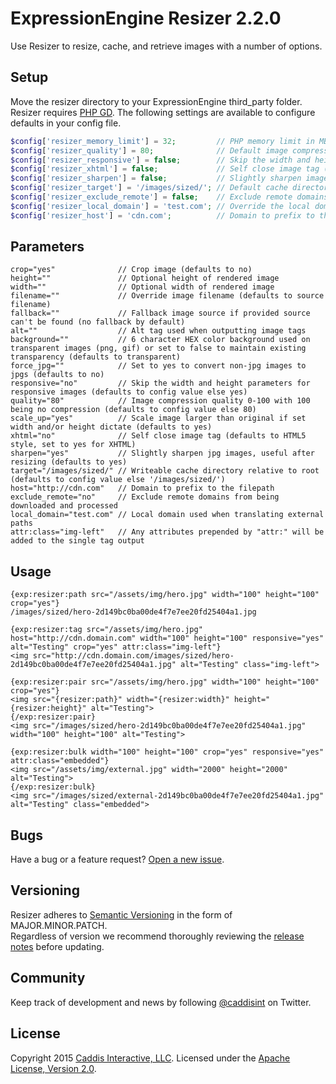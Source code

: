 # ExpressionEngine Resizer 2.2.0

Use Resizer to resize, cache, and retrieve images with a number of options.

## Setup

Move the resizer directory to your ExpressionEngine third_party folder. Resizer requires [PHP GD](http://php.net/manual/en/book.image.php). The following settings are available to configure defaults in your config file.

```php
$config['resizer_memory_limit'] = 32;         // PHP memory limit in MB, false to inherit system defaults
$config['resizer_quality'] = 80;              // Default image compression quality 0-100 with 100 being no compression
$config['resizer_responsive'] = false;        // Skip the width and height parameters for responsive images
$config['resizer_xhtml'] = false;             // Self close image tag (false for HTML5, true for XHTML)
$config['resizer_sharpen'] = false;           // Slightly sharpen images by default, useful after resizing
$config['resizer_target'] = '/images/sized/'; // Default cache directory relative to root (must be writable)
$config['resizer_exclude_remote'] = false;    // Exclude remote domains from being downloaded and processed
$config['resizer_local_domain'] = 'test.com'; // Override the local domain used when translating external paths
$config['resizer_host'] = 'cdn.com';          // Domain to prefix to the filepath
```

## Parameters

```
crop="yes"              // Crop image (defaults to no)
height=""               // Optional height of rendered image
width=""                // Optional width of rendered image
filename=""             // Override image filename (defaults to source filename)
fallback=""             // Fallback image source if provided source can't be found (no fallback by default)
alt=""                  // Alt tag used when outputting image tags
background=""           // 6 character HEX color background used on transparent images (png, gif) or set to false to maintain existing transparency (defaults to transparent)
force_jpg=""            // Set to yes to convert non-jpg images to jpgs (defaults to no)
responsive="no"         // Skip the width and height parameters for responsive images (defaults to config value else yes)
quality="80"            // Image compression quality 0-100 with 100 being no compression (defaults to config value else 80)
scale_up="yes"          // Scale image larger than original if set width and/or height dictate (defaults to yes)
xhtml="no"              // Self close image tag (defaults to HTML5 style, set to yes for XHTML)
sharpen="yes"           // Slightly sharpen jpg images, useful after resizing (defaults to yes)
target="/images/sized/" // Writeable cache directory relative to root (defaults to config value else '/images/sized/')
host="http://cdn.com"   // Domain to prefix to the filepath
exclude_remote="no"     // Exclude remote domains from being downloaded and processed
local_domain="test.com" // Local domain used when translating external paths
attr:class="img-left"   // Any attributes prepended by "attr:" will be added to the single tag output
```

## Usage

```
{exp:resizer:path src="/assets/img/hero.jpg" width="100" height="100" crop="yes"}
/images/sized/hero-2d149bc0ba00de4f7e7ee20fd25404a1.jpg

{exp:resizer:tag src="/assets/img/hero.jpg" host="http://cdn.domain.com" width="100" height="100" responsive="yes" alt="Testing" crop="yes" attr:class="img-left"}
<img src="http://cdn.domain.com/images/sized/hero-2d149bc0ba00de4f7e7ee20fd25404a1.jpg" alt="Testing" class="img-left">

{exp:resizer:pair src="/assets/img/hero.jpg" width="100" height="100" crop="yes"}
<img src="{resizer:path}" width="{resizer:width}" height="{resizer:height}" alt="Testing">
{/exp:resizer:pair}
<img src="/images/sized/hero-2d149bc0ba00de4f7e7ee20fd25404a1.jpg" width="100" height="100" alt="Testing">

{exp:resizer:bulk width="100" height="100" crop="yes" responsive="yes" attr:class="embedded"}
<img src="/assets/img/external.jpg" width="2000" height="2000" alt="Testing">
{/exp:resizer:bulk}
<img src="/images/sized/external-2d149bc0ba00de4f7e7ee20fd25404a1.jpg" alt="Testing" class="embedded">
```

## Bugs

Have a bug or a feature request? [Open a new issue](https://github.com/caddis/resizer/issues).  

## Versioning

Resizer adheres to [Semantic Versioning](http://semver.org/) in the form of MAJOR.MINOR.PATCH.  
Regardless of version we recommend thoroughly reviewing the [release notes](https://github.com/caddis/resizer/releases) before updating.

## Community

Keep track of development and news by following [@caddisint](https://twitter.com/caddisint) on Twitter.

## License

Copyright 2015 [Caddis Interactive, LLC](https://www.caddis.co). Licensed under the [Apache License, Version 2.0](https://github.com/caddis/resizer/blob/master/LICENSE).